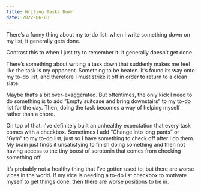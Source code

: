 ```yaml
---
title: Writing Tasks Down
date: 2022-06-03
---
```


There’s a funny thing about my to-do list: when I write something down on my list, it generally gets done.

Contrast this to when I just try to remember it: it generally doesn’t get done.

There’s something about writing a task down that suddenly makes me feel like the task is my opponent. Something to be beaten. It’s found its way onto my to-do list, and therefore I must strike it off in order to return to a clean slate.

Maybe that’s a bit over-exaggerated. But oftentimes, the only kick I need to do something is to add “Empty suitcase and bring downstairs” to my to-do list for the day. Then, doing the task becomes a way of helping myself rather than a chore.

On top of that: I’ve definitely built an unhealthy expectation that every task comes with a checkbox. Sometimes I add “Change into long pants” or “Gym” to my to-do list, just so I have something to check off after I do them. My brain just finds it unsatisfying to finish doing something and then not having access to the tiny boost of serotonin that comes from checking something off.

It’s probably not a healthy thing that I’ve gotten used to, but there are worse vices in the world. If my vice is needing a to-do list checkbox to motivate myself to get things done, then there are worse positions to be in.
